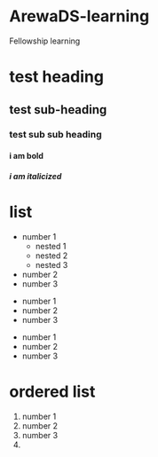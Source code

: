# ArewaDS-learning
Fellowship learning 
# test heading
## test sub-heading
### test sub sub heading
#### **i am bold**
##### *i am italicized*
# list

- number 1
  - nested 1
  - nested 2
  - nested 3
- number 2
- number 3

* number 1
* number 2
* number 3

+ number 1
+ number 2
+ number 3

# ordered list 

1. number 1
2. number 2
3. number 3
4. 
